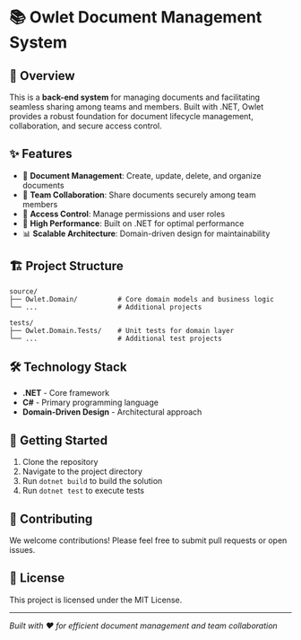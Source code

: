# 📚 Owlet Document Management System

## 🎯 Overview

This is a **back-end system** for managing documents and facilitating seamless sharing among teams and members. Built with .NET, Owlet provides a robust foundation for document lifecycle management, collaboration, and secure access control.

## ✨ Features

- 📁 **Document Management**: Create, update, delete, and organize documents
- 👥 **Team Collaboration**: Share documents securely among team members
- 🔐 **Access Control**: Manage permissions and user roles
- 🚀 **High Performance**: Built on .NET for optimal performance
- 📊 **Scalable Architecture**: Domain-driven design for maintainability

## 🏗️ Project Structure

```
source/
├── Owlet.Domain/          # Core domain models and business logic
└── ...                    # Additional projects

tests/
├── Owlet.Domain.Tests/    # Unit tests for domain layer
└── ...                    # Additional test projects
```

## 🛠️ Technology Stack

- **.NET** - Core framework
- **C#** - Primary programming language
- **Domain-Driven Design** - Architectural approach

## 🚀 Getting Started

1. Clone the repository
2. Navigate to the project directory
3. Run `dotnet build` to build the solution
4. Run `dotnet test` to execute tests

## 🤝 Contributing

We welcome contributions! Please feel free to submit pull requests or open issues.

## 📄 License

This project is licensed under the MIT License.

---

_Built with ❤️ for efficient document management and team collaboration_
